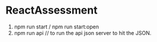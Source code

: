 # ReactAssessment
 1. npm run start / npm run start:open
 2. npm run api // to run the api json server to hit the JSON.
